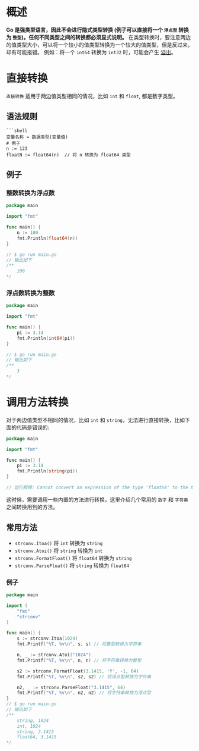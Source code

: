 # 概述
**Go 是强类型语言，因此不会进行隐式类型转换 (例子可以直接将一个 `浮点型` 转换为 `整型`)。任何不同类型之间的转换都必须显式说明。**
在类型转换时，要注意两边的值类型大小，可以将一个较小的值类型转换为一个较大的值类型，但是反过来，却有可能报错。
例如：将一个 `int64` 转换为 `int32` 时，可能会产生 [溢出](https://zh.wikipedia.org/wiki/%E7%AE%97%E8%A1%93%E6%BA%A2%E5%87%BA)。

# 直接转换
`直接转换` 适用于两边值类型相同的情况，比如 `int` 和 `float`, 都是数字类型。

## 语法规则
```shell
```shell
变量名称 = 数据类型(变量值)
# 例子
n := 123
floatN := float64(n)  // 将 n 转换为 float64 类型       
```

## 例子
### 整数转换为浮点数
```go
package main

import "fmt"

func main() {
	n := 100
	fmt.Println(float64(n))
}

// $ go run main.go
// 输出如下 
/**
    100
*/
```

### 浮点数转换为整数
```go
package main

import "fmt"

func main() {
	pi := 3.14
	fmt.Println(int64(pi))
}

// $ go run main.go
// 输出如下 
/**
    3
*/
```

# 调用方法转换
对于两边值类型不相同的情况，比如 `int` 和 `string`，无法进行直接转换，比如下面的代码是错误的: 
```go
package main

import "fmt"

func main() {
	pi := 3.14
	fmt.Println(string(pi))
}

// 运行报错: Cannot convert an expression of the type 'float64' to the type 'string'
```

这时候，需要调用一些内置的方法进行转换，这里介绍几个常用的 `数字` 和 `字符串` 之间转换用到的方法。

## 常用方法
* `strconv.Itoa()`         将 `int` 转换为 `string`
* `strconv.Atoi()`         将 `string` 转换为 `int`
* `strconv.FormatFloat()`  将 `float64` 转换为 `string`
* `strconv.ParseFloat()`   将 `string` 转换为 `float64`

### 例子
```go
package main

import (
	"fmt"
	"strconv"
)

func main() {
	s := strconv.Itoa(1024)
	fmt.Printf("%T, %v\n", s, s) // 将整型转换为字符串

	n, _ := strconv.Atoi("1024")
	fmt.Printf("%T, %v\n", n, n) // 将字符串转换为整型

	s2 := strconv.FormatFloat(3.1415, 'f', -1, 64)
	fmt.Printf("%T, %v\n", s2, s2) // 将浮点型转换为字符串

	n2, _ := strconv.ParseFloat("3.1415", 64)
	fmt.Printf("%T, %v\n", n2, n2) // 将字符串转换为浮点型
}
// $ go run main.go
// 输出如下 
/**
    string, 1024
    int, 1024
    string, 3.1415
    float64, 3.1415
*/
```
